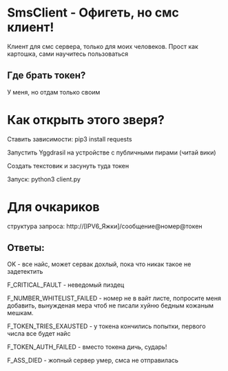 # SmsClient - Офигеть, но смс клиент!
Клиент для смс сервера, только для моих человеков.
Прост как картошка, сами научитесь пользоваться
## Где брать токен?
У меня, но отдам только своим 
# Как открыть этого зверя?
Ставить зависимости:
pip3 install requests

Запустить Yggdrasil на устройстве с публичными пирами (читай вики)

Создать текстовик и засунуть туда токен

Запуск: python3 client.py


# Для очкариков

структура запроса: http://[IPV6_Яжки]/сообщение@номер@токен

## Ответы:

OK - все найс, может сервак дохлый, пока что никак такое не задетектить

F_CRITICAL_FAULT - неведомый пиздец

F_NUMBER_WHITELIST_FAILED - номер не в вайт листе, попросите меня добавить, вынужденая мера чтоб не писали хуйню бедным кожаным мешкам.

F_TOKEN_TRIES_EXAUSTED - у токена кончились попытки, первого числа все будет найс

F_TOKEN_AUTH_FAILED - вместо токена дичь, сударь!

F_ASS_DIED - жопный сервер умер, смса не отправилась
